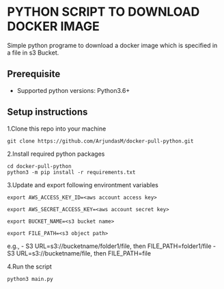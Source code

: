 # PYTHON SCRIPT TO DOWNLOAD DOCKER IMAGE
Simple python programe to download a docker image which is specified in a file in s3 Bucket.

## Prerequisite

- Supported python versions: Python3.6+


## Setup instructions

1.Clone this repo into your machine
```
git clone https://github.com/ArjundasM/docker-pull-python.git
```

2.Install required python packages

```
cd docker-pull-python
python3 -m pip install -r requirements.txt
```

3.Update and export following environtment variables
```
export AWS_ACCESS_KEY_ID=<aws account access key>
```
```
export AWS_SECRET_ACCESS_KEY=<aws account secret key>
```
```
export BUCKET_NAME=<s3 bucket name>
```
```
export FILE_PATH=<s3 object path>
```
e.g., - S3 URL=s3://bucketname/folder1/file, then FILE_PATH=folder1/file
      - S3 URL=s3://bucketname/file, then FILE_PATH=file

4.Run the script

```
python3 main.py
```
